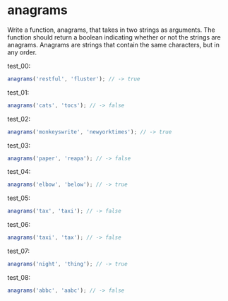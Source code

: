 # anagrams
Write a function, anagrams, that takes in two strings as arguments. The function should return a boolean indicating whether or not the strings are anagrams. Anagrams are strings that contain the same characters, but in any order.

test_00:
```js
anagrams('restful', 'fluster'); // -> true
```

test_01:
```js
anagrams('cats', 'tocs'); // -> false
```

test_02:
```js
anagrams('monkeyswrite', 'newyorktimes'); // -> true
```

test_03:
```js
anagrams('paper', 'reapa'); // -> false
```

test_04:
```js
anagrams('elbow', 'below'); // -> true
```

test_05:
```js
anagrams('tax', 'taxi'); // -> false
```
test_06:
```js
anagrams('taxi', 'tax'); // -> false
```

test_07:
```js
anagrams('night', 'thing'); // -> true
```

test_08:
```js
anagrams('abbc', 'aabc'); // -> false
```
